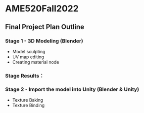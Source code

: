 # AME520Fall2022
## Final Project Plan Outline

### Stage 1 - 3D Modeling (Blender)
* Model sculpting
* UV map editing
* Creating material node

### Stage Results：

### Stage 2 - Import the model into Unity (Blender & Unity)
* Texture Baking
* Texture Binding
